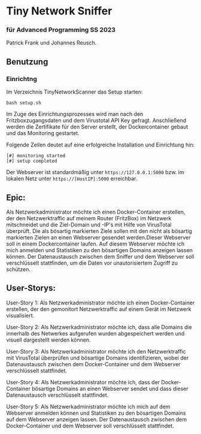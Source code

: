 
# Tiny Network Sniffer


### für Advanced Programming SS 2023

Patrick Frank und Johannes Reusch.

## Benutzung



### Einrichtng
Im Verzeichnis TinyNetworkScanner das Setup starten:

```
bash setup.sh
```
Im Zuge des Einrichtungsprozesses wird man nach den Fritzboxzugangsdaten und dem Virustotal API Key gefragt.
Anschließend werden die Zertifikate für den Server erstellt, der Dockercontainer gebaut und das Monitoring gestartet.

Folgende Zeilen deutet auf eine erfolgreiche Installation und Einrichtung hin:
```
[#] monitoring started
[#] setup completed
```

Der Webserver ist standardmäßig unter `https://127.0.0.1:5000` bzw. im lokalen Netz unter `https://[HostIP]:5000` erreichbar.


## Epic:

Als Netzwerkadministrator möchte ich einen Docker-Container erstellen, der den Netzwerktraffic auf meinem Router (FritzBox) im Netzwerk mitschneidet und die Ziel-Domain und -IP's mit Hilfe von VirusTotal überprüft. Die als bösartig markierten Ziele sollen mit den nicht als bösartig markierten Zielen an einen Webserver gesendet werden.Dieser Webserver soll in einem Dockercontainer laufen. Auf diesem Webserver möchte ich mich anmelden und Statistiken zu den bösartigen Domains anzeigen lassen können. Der Datenaustausch zwischen dem Sniffer und dem Webserver soll verschlüsselt stattfinden, um die Daten vor unautorisiertem Zugriff zu schützen.

## User-Storys:

User-Story 1:
Als Netzwerkadministrator möchte ich einen Docker-Container erstellen, der den gemonitort Netzwerktraffic auf einem Gerät im Netzwerk visualisiert.

User-Story 2: 
Als Netzwerkadministrator möchte ich, dass alle Domains die innerhalb des Netwerkes aufgerufen wurden abgespeichert werden und visuell dargestellt werden können.

User-Story 3:
Als Netzwerkadministrator möchte ich den Netzwerktraffic mit VirusTotal überprüfen und bösartige Domains identifizieren, wobei der Datenaustausch zwischen dem Docker-Container und dem Webserver verschlüsselt stattfindet.

User-Story 4:
Als Netzwerkadministrator möchte ich, dass der Docker-Container bösartige Domains an einen Webserver sendet und dass dieser Datenaustausch verschlüsselt stattfindet.

User-Story 5:
Als Netzwerkadministrator möchte ich mich auf dem Webserver anmelden können und Statistiken zu den bösartigen Domains auf dem Webserver anzeigen lassen. Der Datenaustausch zwischen dem Docker-Container und dem Webserver soll verschlüsselt stattfindet.
